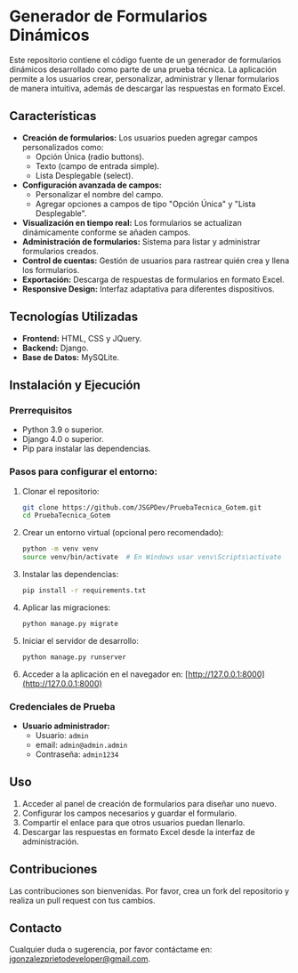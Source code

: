 # Generador de Formularios Dinámicos

Este repositorio contiene el código fuente de un generador de formularios dinámicos desarrollado como parte de una prueba técnica. La aplicación permite a los usuarios crear, personalizar, administrar y llenar formularios de manera intuitiva, además de descargar las respuestas en formato Excel.

## Características

- **Creación de formularios:** Los usuarios pueden agregar campos personalizados como:
  - Opción Única (radio buttons).
  - Texto (campo de entrada simple).
  - Lista Desplegable (select).
- **Configuración avanzada de campos:**
  - Personalizar el nombre del campo.
  - Agregar opciones a campos de tipo "Opción Única" y "Lista Desplegable".
- **Visualización en tiempo real:** Los formularios se actualizan dinámicamente conforme se añaden campos.
- **Administración de formularios:** Sistema para listar y administrar formularios creados.
- **Control de cuentas:** Gestión de usuarios para rastrear quién crea y llena los formularios.
- **Exportación:** Descarga de respuestas de formularios en formato Excel.
- **Responsive Design:** Interfaz adaptativa para diferentes dispositivos.

## Tecnologías Utilizadas

- **Frontend:** HTML, CSS y JQuery.
- **Backend:** Django.
- **Base de Datos:** MySQLite.

## Instalación y Ejecución

### Prerrequisitos

- Python 3.9 o superior.
- Django 4.0 o superior.
- Pip para instalar las dependencias.

### Pasos para configurar el entorno:

1. Clonar el repositorio:
   ```bash
   git clone https://github.com/JSGPDev/PruebaTecnica_Gotem.git
   cd PruebaTecnica_Gotem
   ```

2. Crear un entorno virtual (opcional pero recomendado):
   ```bash
   python -m venv venv
   source venv/bin/activate  # En Windows usar venv\Scripts\activate
   ```

3. Instalar las dependencias:
   ```bash
   pip install -r requirements.txt
   ```

4. Aplicar las migraciones:
   ```bash
   python manage.py migrate
   ```

5. Iniciar el servidor de desarrollo:
   ```bash
   python manage.py runserver
   ```

6. Acceder a la aplicación en el navegador en: [http://127.0.0.1:8000](http://127.0.0.1:8000)

### Credenciales de Prueba

- **Usuario administrador:**
  - Usuario: `admin`
  - email: `admin@admin.admin`
  - Contraseña: `admin1234`

## Uso

1. Acceder al panel de creación de formularios para diseñar uno nuevo.
2. Configurar los campos necesarios y guardar el formulario.
3. Compartir el enlace para que otros usuarios puedan llenarlo.
4. Descargar las respuestas en formato Excel desde la interfaz de administración.

## Contribuciones

Las contribuciones son bienvenidas. Por favor, crea un fork del repositorio y realiza un pull request con tus cambios.

## Contacto

Cualquier duda o sugerencia, por favor contáctame en: jgonzalezprietodeveloper@gmail.com.
